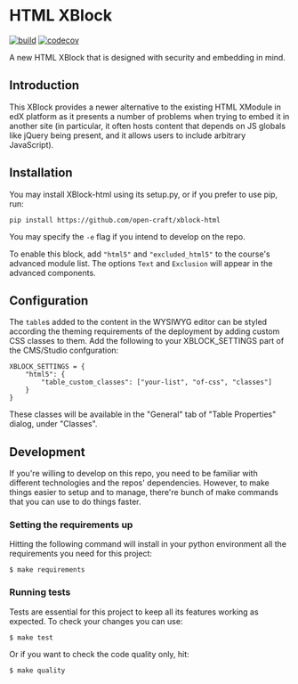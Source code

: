 # HTML XBlock

[![build](https://circleci.com/gh/open-craft/xblock-html/tree/master.svg?style=shield)](https://circleci.com/gh/open-craft/xblock-html/tree/master) [![codecov](https://codecov.io/gh/open-craft/xblock-html/branch/master/graph/badge.svg)](https://codecov.io/gh/open-craft/xblock-html)


A new HTML XBlock that is designed with security and embedding in mind. 

## Introduction
This XBlock provides a newer alternative to the existing HTML XModule in edX platform as it presents a number of 
problems when trying to embed it in another site (in particular, it often hosts content that depends on JS globals like 
jQuery being present, and it allows users to include arbitrary JavaScript).

## Installation
You may install XBlock-html using its setup.py, or if you prefer to use pip, run:

```shell
pip install https://github.com/open-craft/xblock-html
```
You may specify the `-e` flag if you intend to develop on the repo.

To enable this block, add `"html5"` and `"excluded_html5"` to the course's advanced module list. The options `Text` and `Exclusion` will appear in the advanced components.

## Configuration

The `table`s added to the content in the WYSIWYG editor can be styled according the theming requirements of the deployment by adding custom CSS classes to them.
Add the following to your XBLOCK_SETTINGS part of the CMS/Studio confguration:

```
XBLOCK_SETTINGS = {
    "html5": {
        "table_custom_classes": ["your-list", "of-css", "classes"]
    }
}
```
These classes will be available in the "General" tab of "Table Properties" dialog, under "Classes".

## Development
If you're willing to develop on this repo, you need to be familiar with different technologies and the repos' 
dependencies. However, to make things easier to setup and to manage, there're bunch of make commands that you can use
 to do things faster.
 
### Setting the requirements up
Hitting the following command will install in your python environment all the requirements you need for this project:

```shell
$ make requirements
```

### Running tests
Tests are essential for this project to keep all its features working as expected. To check your changes you can use:

```shell
$ make test
```
Or if you want to check the code quality only, hit:
```shell
$ make quality
```
